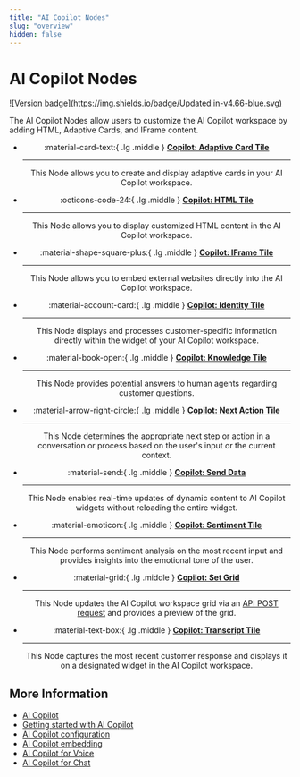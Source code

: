 ```yaml
---
title: "AI Copilot Nodes"
slug: "overview"
hidden: false
---
```


# AI Copilot Nodes

[![Version badge](https://img.shields.io/badge/Updated in-v4.66-blue.svg)](../../../../release-notes/4.66.md)

The AI Copilot Nodes allow users to customize the AI Copilot workspace by adding HTML, Adaptive Cards, and IFrame content.

<div class="grid cards" style="text-align: center;" markdown>

-   :material-card-text:{ .lg .middle } __[Copilot: Adaptive Card Tile](set-adaptive-card-tile.md)__

    ---

    This Node allows you to create and display adaptive cards in your AI Copilot workspace.

-   :octicons-code-24:{ .lg .middle } __[Copilot: HTML Tile](set-html-tile.md)__

    ---

    This Node allows you to display customized HTML content in the AI Copilot workspace.

-   :material-shape-square-plus:{ .lg .middle } __[Copilot: IFrame Tile](set-iframe-tile.md)__

    ---

    This Node allows you to embed external websites directly into the AI Copilot workspace.

-   :material-account-card:{ .lg .middle } __[Copilot: Identity Tile](identity-tile.md)__

    ---

    This Node displays and processes customer-specific information directly within the widget of your AI Copilot workspace.

-   :material-book-open:{ .lg .middle } __[Copilot: Knowledge Tile](knowledge-tile.md)__

    ---

    This Node provides potential answers to human agents regarding customer questions.

-   :material-arrow-right-circle:{ .lg .middle } __[Copilot: Next Action Tile](next-action-tile.md)__

    ---

    This Node determines the appropriate next step or action in a conversation or process based on the user's input or the current context.

-   :material-send:{ .lg .middle } __[Copilot: Send Data](send-data.md)__

    ---

    This Node enables real-time updates of dynamic content to AI Copilot widgets without reloading the entire widget.

-   :material-emoticon:{ .lg .middle } __[Copilot: Sentiment Tile](sentiment-tile.md)__

    ---

    This Node performs sentiment analysis on the most recent input and provides insights into the emotional tone of the user.

-   :material-grid:{ .lg .middle } __[Copilot: Set Grid](set-grid.md)__

    ---

    This Node updates the AI Copilot workspace grid via an [API POST request](https://api-dev.cognigy.ai/openapi#post-/v2.0/agentassistconfigs) and provides a preview of the grid.

-   :material-text-box:{ .lg .middle } __[Copilot: Transcript Tile](transcript-tile.md)__

    ---

    This Node captures the most recent customer response and displays it on a designated widget in the AI Copilot workspace.

</div>

## More Information

- [AI Copilot](../../../../ai-copilot/overview.md)
- [Getting started with AI Copilot](../../../../ai-copilot/getting-started.md)
- [AI Copilot configuration](../../../../ai-copilot/configuration.md)
- [AI Copilot embedding](../../../../ai-copilot/embedding.md)
- [AI Copilot for Voice](../../../../ai-copilot/voice/voice-overview.md)
- [AI Copilot for Chat](../../../../ai-copilot/chat.md)